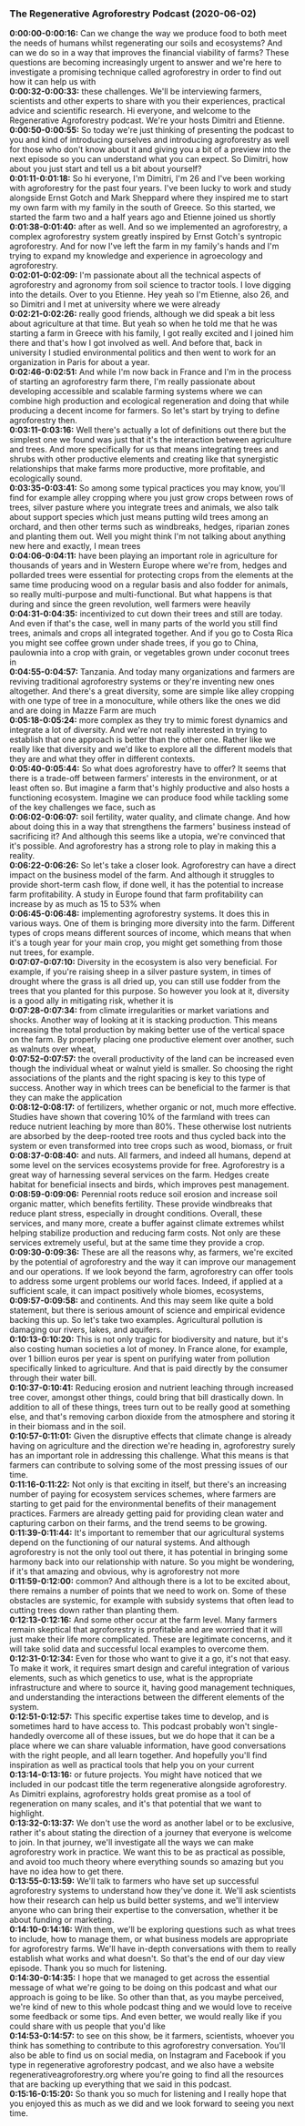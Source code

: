 ### The Regenerative Agroforestry Podcast  (2020-06-02)
**0:00:00-0:00:16:**  Can we change the way we produce food to both meet the needs of humans whilst regenerating  our soils and ecosystems?  And can we do so in a way that improves the financial viability of farms?  These questions are becoming increasingly urgent to answer and we're here to investigate  a promising technique called agroforestry in order to find out how it can help us with  
**0:00:32-0:00:33:**  these challenges.  We'll be interviewing farmers, scientists and other experts to share with you their  experiences, practical advice and scientific research.  Hi everyone, and welcome to the Regenerative Agroforestry podcast.  We're your hosts Dimitri and Etienne.  
**0:00:50-0:00:55:**  So today we're just thinking of presenting the podcast to you and kind of introducing  ourselves and introducing agroforestry as well for those who don't know about it and  giving you a bit of a preview into the next episode so you can understand what you can  expect.  So Dimitri, how about you just start and tell us a bit about yourself?  
**0:01:11-0:01:18:**  So hi everyone, I'm Dimitri, I'm 26 and I've been working with agroforestry for the past  four years.  I've been lucky to work and study alongside Ernst Gotch and Mark Sheppard where they inspired  me to start my own farm with my family in the south of Greece.  So this started, we started the farm two and a half years ago and Etienne joined us shortly  
**0:01:38-0:01:40:**  after as well.  And so we implemented an agroforestry, a complex agroforestry system greatly inspired by Ernst  Gotch's syntropic agroforestry.  And for now I've left the farm in my family's hands and I'm trying to expand my knowledge  and experience in agroecology and agroforestry.  
**0:02:01-0:02:09:**  I'm passionate about all the technical aspects of agroforestry and agronomy from soil science  to tractor tools.  I love digging into the details.  Over to you Etienne.  Hey yeah so I'm Etienne, also 26, and so Dimitri and I met at university where we were already  
**0:02:21-0:02:26:**  really good friends, although we did speak a bit less about agriculture at that time.  But yeah so when he told me that he was starting a farm in Greece with his family, I got really  excited and I joined him there and that's how I got involved as well.  And before that, back in university I studied environmental politics and then went to work  for an organization in Paris for about a year.  
**0:02:46-0:02:51:**  And while I'm now back in France and I'm in the process of starting an agroforestry farm  there, I'm really passionate about developing accessible and scalable farming systems where  we can combine high production and ecological regeneration and doing that while producing  a decent income for farmers.  So let's start by trying to define agroforestry then.  
**0:03:11-0:03:16:**  Well there's actually a lot of definitions out there but the simplest one we found was  just that it's the interaction between agriculture and trees.  And more specifically for us that means integrating trees and shrubs with other productive elements  and creating like that synergistic relationships that make farms more productive, more profitable,  and ecologically sound.  
**0:03:35-0:03:41:**  So among some typical practices you may know, you'll find for example alley cropping where  you just grow crops between rows of trees, silver pasture where you integrate trees and  animals, we also talk about support species which just means putting wild trees among  an orchard, and then other terms such as windbreaks, hedges, riparian zones and planting them out.  Well you might think I'm not talking about anything new here and exactly, I mean trees  
**0:04:06-0:04:11:**  have been playing an important role in agriculture for thousands of years and in Western Europe  where we're from, hedges and pollarded trees were essential for protecting crops from the  elements at the same time producing wood on a regular basis and also fodder for animals,  so really multi-purpose and multi-functional.  But what happens is that during and since the green revolution, well farmers were heavily  
**0:04:31-0:04:35:**  incentivized to cut down their trees and still are today.  And even if that's the case, well in many parts of the world you still find trees, animals  and crops all integrated together.  And if you go to Costa Rica you might see coffee grown under shade trees, if you go  to China, paulownia into a crop with grain, or vegetables grown under coconut trees in  
**0:04:55-0:04:57:**  Tanzania.  And today many organizations and farmers are reviving traditional agroforestry systems  or they're inventing new ones altogether.  And there's a great diversity, some are simple like alley cropping with one type of tree  in a monoculture, while others like the ones we did and are doing in Mazze Farm are much  
**0:05:18-0:05:24:**  more complex as they try to mimic forest dynamics and integrate a lot of diversity.  And we're not really interested in trying to establish that one approach is better than  the other one.  Rather like we really like that diversity and we'd like to explore all the different  models that they are and what they offer in different contexts.  
**0:05:40-0:05:44:**  So what does agroforestry have to offer?  It seems that there is a trade-off between farmers' interests in the environment, or  at least often so.  But imagine a farm that's highly productive and also hosts a functioning ecosystem.  Imagine we can produce food while tackling some of the key challenges we face, such as  
**0:06:02-0:06:07:**  soil fertility, water quality, and climate change.  And how about doing this in a way that strengthens the farmers' business instead of sacrificing  it?  And although this seems like a utopia, we're convinced that it's possible.  And agroforestry has a strong role to play in making this a reality.  
**0:06:22-0:06:26:**  So let's take a closer look.  Agroforestry can have a direct impact on the business model of the farm.  And although it struggles to provide short-term cash flow, if done well, it has the potential  to increase farm profitability.  A study in Europe found that farm profitability can increase by as much as 15 to 53% when  
**0:06:45-0:06:48:**  implementing agroforestry systems.  It does this in various ways.  One of them is bringing more diversity into the farm.  Different types of crops means different sources of income, which means that when it's a tough  year for your main crop, you might get something from those nut trees, for example.  
**0:07:07-0:07:10:**  Diversity in the ecosystem is also very beneficial.  For example, if you're raising sheep in a silver pasture system, in times of drought  where the grass is all dried up, you can still use fodder from the trees that you planted  for this purpose.  So however you look at it, diversity is a good ally in mitigating risk, whether it is  
**0:07:28-0:07:34:**  from climate irregularities or market variations and shocks.  Another way of looking at it is stacking production.  This means increasing the total production by making better use of the vertical space  on the farm.  By properly placing one productive element over another, such as walnuts over wheat,  
**0:07:52-0:07:57:**  the overall productivity of the land can be increased even though the individual wheat  or walnut yield is smaller.  So choosing the right associations of the plants and the right spacing is key to this  type of success.  Another way in which trees can be beneficial to the farmer is that they can make the application  
**0:08:12-0:08:17:**  of fertilizers, whether organic or not, much more effective.  Studies have shown that covering 10% of the farmland with trees can reduce nutrient leaching  by more than 80%.  These otherwise lost nutrients are absorbed by the deep-rooted tree roots and thus cycled  back into the system or even transformed into tree crops such as wood, biomass, or fruit  
**0:08:37-0:08:40:**  and nuts.  All farmers, and indeed all humans, depend at some level on the services ecosystems provide  for free.  Agroforestry is a great way of harnessing several services on the farm.  Hedges create habitat for beneficial insects and birds, which improves pest management.  
**0:08:59-0:09:06:**  Perennial roots reduce soil erosion and increase soil organic matter, which benefits fertility.  These provide windbreaks that reduce plant stress, especially in drought conditions.  Overall, these services, and many more, create a buffer against climate extremes whilst helping  stabilize production and reducing farm costs.  Not only are these services extremely useful, but at the same time they provide a crop.  
**0:09:30-0:09:36:**  These are all the reasons why, as farmers, we're excited by the potential of agroforestry  and the way it can improve our management and our operations.  If we look beyond the farm, agroforestry can offer tools to address some urgent problems  our world faces.  Indeed, if applied at a sufficient scale, it can impact positively whole biomes, ecosystems,  
**0:09:57-0:09:58:**  and continents.  And this may seem like quite a bold statement, but there is serious amount of science and  empirical evidence backing this up.  So let's take two examples.  Agricultural pollution is damaging our rivers, lakes, and aquifers.  
**0:10:13-0:10:20:**  This is not only tragic for biodiversity and nature, but it's also costing human societies  a lot of money.  In France alone, for example, over 1 billion euros per year is spent on purifying water  from pollution specifically linked to agriculture.  And that is paid directly by the consumer through their water bill.  
**0:10:37-0:10:41:**  Reducing erosion and nutrient leaching through increased tree cover, amongst other things,  could bring that bill drastically down.  In addition to all of these things, trees turn out to be really good at something else,  and that's removing carbon dioxide from the atmosphere and storing it in their biomass  and in the soil.  
**0:10:57-0:11:01:**  Given the disruptive effects that climate change is already having on agriculture and  the direction we're heading in, agroforestry surely has an important role in addressing  this challenge.  What this means is that farmers can contribute to solving some of the most pressing issues  of our time.  
**0:11:16-0:11:22:**  Not only is that exciting in itself, but there's an increasing number of paying for ecosystem  services schemes, where farmers are starting to get paid for the environmental benefits  of their management practices.  Farmers are already getting paid for providing clean water and capturing carbon on their  farms, and the trend seems to be growing.  
**0:11:39-0:11:44:**  It's important to remember that our agricultural systems depend on the functioning of our natural  systems.  And although agroforestry is not the only tool out there, it has potential in bringing  some harmony back into our relationship with nature.  So you might be wondering, if it's that amazing and obvious, why is agroforestry not more  
**0:11:59-0:12:00:**  common?  And although there is a lot to be excited about, there remains a number of points that  we need to work on.  Some of these obstacles are systemic, for example with subsidy systems that often lead  to cutting trees down rather than planting them.  
**0:12:13-0:12:16:**  And some other occur at the farm level.  Many farmers remain skeptical that agroforestry is profitable and are worried that it will  just make their life more complicated.  These are legitimate concerns, and it will take solid data and successful local examples  to overcome them.  
**0:12:31-0:12:34:**  Even for those who want to give it a go, it's not that easy.  To make it work, it requires smart design and careful integration of various elements,  such as which genetics to use, what is the appropriate infrastructure and where to source  it, having good management techniques, and understanding the interactions between the  different elements of the system.  
**0:12:51-0:12:57:**  This specific expertise takes time to develop, and is sometimes hard to have access to.  This podcast probably won't single-handedly overcome all of these issues, but we do hope  that it can be a place where we can share valuable information, have good conversations  with the right people, and all learn together.  And hopefully you'll find inspiration as well as practical tools that help you on your current  
**0:13:14-0:13:16:**  or future projects.  You might have noticed that we included in our podcast title the term regenerative alongside  agroforestry.  As Dimitri explains, agroforestry holds great promise as a tool of regeneration on many  scales, and it's that potential that we want to highlight.  
**0:13:32-0:13:37:**  We don't use the word as another label or to be exclusive, rather it's about stating  the direction of a journey that everyone is welcome to join.  In that journey, we'll investigate all the ways we can make agroforestry work in practice.  We want this to be as practical as possible, and avoid too much theory where everything  sounds so amazing but you have no idea how to get there.  
**0:13:55-0:13:59:**  We'll talk to farmers who have set up successful agroforestry systems to understand how they've  done it.  We'll ask scientists how their research can help us build better systems, and we'll interview  anyone who can bring their expertise to the conversation, whether it be about funding  or marketing.  
**0:14:10-0:14:16:**  With them, we'll be exploring questions such as what trees to include, how to manage them,  or what business models are appropriate for agroforestry farms.  We'll have in-depth conversations with them to really establish what works and what doesn't.  So that's the end of our day view episode.  Thank you so much for listening.  
**0:14:30-0:14:35:**  I hope that we managed to get across the essential message of what we're going to be doing on  this podcast and what our approach is going to be like.  So other than that, as you maybe perceived, we're kind of new to this whole podcast thing  and we would love to receive some feedback or some tips.  And even better, we would really like if you could share with us people that you'd like  
**0:14:53-0:14:57:**  to see on this show, be it farmers, scientists, whoever you think has something to contribute  to this agroforestry conversation.  You'll also be able to find us on social media, on Instagram and Facebook if you type in regenerative  agroforestry podcast, and we also have a website regenerativeagroforestry.org where you're  going to find all the resources that are backing up everything that we said in this podcast.  
**0:15:16-0:15:20:**  So thank you so much for listening and I really hope that you enjoyed this as much as we did  and we look forward to seeing you next time.  